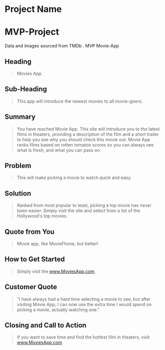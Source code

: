 # Project Name #
# MVP-Project

Data and images sourced from TMDb .
MVP Movie-App

<!-- 
> This material was originally posted [here](http://www.quora.com/What-is-Amazons-approach-to-product-development-and-product-management). It is reproduced here for posterities sake.

There is an approach called "working backwards" that is widely used at Amazon. They work backwards from the customer, rather than starting with an idea for a product and trying to bolt customers onto it. While working backwards can be applied to any specific product decision, using this approach is especially important when developing new products or features.

For new initiatives a product manager typically starts by writing an internal press release announcing the finished product. The target audience for the press release is the new/updated product's customers, which can be retail customers or internal users of a tool or technology. Internal press releases are centered around the customer problem, how current solutions (internal or external) fail, and how the new product will blow away existing solutions.

If the benefits listed don't sound very interesting or exciting to customers, then perhaps they're not (and shouldn't be built). Instead, the product manager should keep iterating on the press release until they've come up with benefits that actually sound like benefits. Iterating on a press release is a lot less expensive than iterating on the product itself (and quicker!).

If the press release is more than a page and a half, it is probably too long. Keep it simple. 3-4 sentences for most paragraphs. Cut out the fat. Don't make it into a spec. You can accompany the press release with a FAQ that answers all of the other business or execution questions so the press release can stay focused on what the customer gets. My rule of thumb is that if the press release is hard to write, then the product is probably going to suck. Keep working at it until the outline for each paragraph flows. 

Oh, and I also like to write press-releases in what I call "Oprah-speak" for mainstream consumer products. Imagine you're sitting on Oprah's couch and have just explained the product to her, and then you listen as she explains it to her audience. That's "Oprah-speak", not "Geek-speak".

Once the project moves into development, the press release can be used as a touchstone; a guiding light. The product team can ask themselves, "Are we building what is in the press release?" If they find they're spending time building things that aren't in the press release (overbuilding), they need to ask themselves why. This keeps product development focused on achieving the customer benefits and not building extraneous stuff that takes longer to build, takes resources to maintain, and doesn't provide real customer benefit (at least not enough to warrant inclusion in the press release).
 -->
 
## Heading ##
  > Movies App.

## Sub-Heading ##
  > This app will introduce the newest movies to all movie-goers.

## Summary ##
  > You have reached Movie App. This site will introduce you to the latest films in theaters, providing a description of the film and a short trailer to help you see why you should check this movie out. Movie App ranks films based on rotten tomatoe scores so you can always see what is fresh, and what you can pass on.

## Problem ##
  > This will make picking a movie to watch quick and easy.

## Solution ##
  > Ranked from most popular to least, picking a top movie has never been easier. Simply visit the site and select from a list of the Hollywood's top movies. 

## Quote from You ##
  > Movie app, like MovieFhone, but better!

## How to Get Started ##
  > Simply visit the www.MoviesApp.com.

## Customer Quote ##
  > "I have always had a hard time selecting a movie to see, but after visiting Movie App, I can now use the extra time I would spend on picking a movie, actually watching one."

## Closing and Call to Action ##
  > If you want to save time and find the hottest film in theaters, visit www.MoviesApp.com.

